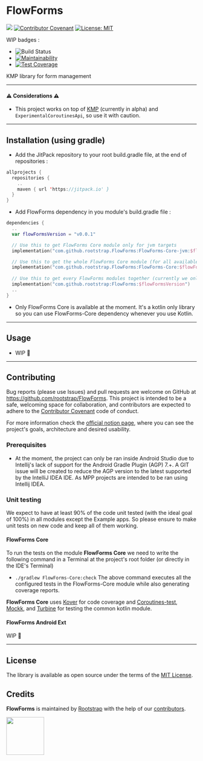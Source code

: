 # FlowForms

[![](https://jitpack.io/v/rootstrap/FlowForms.svg)](https://jitpack.io/#rootstrap/FlowForms) [![Contributor Covenant](https://img.shields.io/badge/Contributor%20Covenant-2.1-4baaaa.svg)](code_of_conduct.md) [![License: MIT](https://img.shields.io/badge/License-MIT-yellow.svg)](https://opensource.org/licenses/MIT)


WIP badges :
- ![Build Status](https://github.com/rootstrap/FlowForms/workflows/CI/badge.svg)
- [![Maintainability](https://api.codeclimate.com/v1/badges/FlowForms/maintainability)](https://codeclimate.com/github/rootstrap/FlowForms/maintainability)
- [![Test Coverage](https://api.codeclimate.com/v1/badges/FlowForms/test_coverage)](https://codeclimate.com/github/rootstrap/FlowForms/test_coverage)

KMP library for form management

---

#### :warning: Considerations :warning:
- This project works on top of [KMP](https://kotlinlang.org/docs/multiplatform.html) (currently in alpha) and `ExperimentalCoroutinesApi`, so use it with caution.

---

## Installation (using gradle)
- Add the JitPack repository to your root build.gradle file, at the end of repositories :
```kotlin
allprojects {
  repositories {
    ..
    maven { url 'https://jitpack.io' }
  }
}
```

- Add FlowForms dependency in you module's build.gradle file :
```kotlin
dependencies {
  ..
  var flowFormsVersion = "v0.0.1"

  // Use this to get FlowForms Core module only for jvm targets
  implementation("com.github.rootstrap.FlowForms:FlowForms-Core-jvm:$flowFormsVersion")

  // Use this to get the whole FlowForms Core module (for all available targets)
  implementation("com.github.rootstrap.FlowForms:FlowForms-Core:$flowFormsVersion")
  
  // Use this to get every FlowForms modules together (currently we only have FlowForms Core so it's the same as above) 
  implementation("com.github.rootstrap:FlowForms:$flowFormsVersion")
  ..
}
```

- Only FlowForms Core is available at the moment. It's a kotlin only library so you can use FlowForms-Core dependency whenever you use Kotlin.

---

## Usage
- WIP 🚧

---

## Contributing
Bug reports (please use Issues) and pull requests are welcome on GitHub at https://github.com/rootstrap/FlowForms. This project is intended to be a safe, welcoming space for collaboration, and contributors are expected to adhere to the [Contributor Covenant](http://contributor-covenant.org) code of conduct.

For more information check the [official notion page](https://www.notion.so/rootstrap/FlowForms-KMP-library-for-form-management-starting-with-Android-43ee69a08a17450a89cf8db695ec1bd9), where you can see the project's goals, architecture and desired usability.

### Prerequisites
- At the moment, the project can only be ran inside Android Studio due to Intellij's lack of support for the Android Gradle Plugin (AGP) 7.+. A GIT issue will be created to reduce the AGP version to the latest supported by the IntelliJ IDEA IDE. As MPP projects are intended to be ran using Intellij IDEA.

### Unit testing

We expect to have at least 90% of the code unit tested (with the ideal goal of 100%) in all modules except the Example apps. So please ensure to make unit tests on new code and keep all of them working.

#### FlowForms Core
To run the tests on the module **FlowForms Core** we need to write the following command in a Terminal at the project's root folder (or directly in the IDE's Terminal)
- `./gradlew FlowForms-Core:check`
The above command executes all the configured tests in the FlowForms-Core module while also generating coverage reports.

**FlowForms Core** uses [Kover](https://github.com/Kotlin/kotlinx-kover) for code coverage and [Coroutines-test](https://github.com/Kotlin/kotlinx.coroutines/blob/master/kotlinx-coroutines-test/README.md), [Mockk](https://github.com/mockk/mockk), and [Turbine](https://github.com/cashapp/turbine) for testing the common kotlin module.

#### FlowForms Android Ext
WIP 🚧

---

## License
The library is available as open source under the terms of the [MIT License](https://opensource.org/licenses/MIT).

## Credits
**FlowForms** is maintained by [Rootstrap](http://www.rootstrap.com) with the help of our [contributors](https://github.com/rootstrap/FlowForms/contributors).

[<img src="https://s3-us-west-1.amazonaws.com/rootstrap.com/img/rs.png" width="100"/>](http://www.rootstrap.com)
